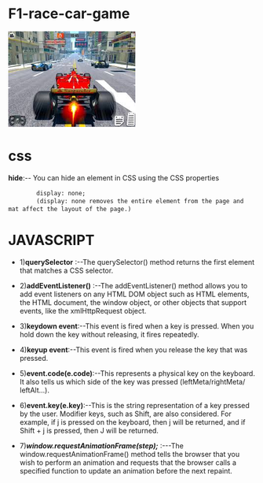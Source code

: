 # F1-race-car-game

![This is an image of F1 race car](images.jpg)

# css

****hide****:--   You can hide an element in CSS using the CSS properties 

            display: none; 
            (display: none removes the entire element from the page and mat affect the layout of the page.)




# JAVASCRIPT

- 1)**querySelector** :--The querySelector() method returns the first element that matches a CSS selector.
- 2)**addEventListener()** :--The addEventListener() method allows you to add event listeners on any HTML DOM 
                        object such as HTML elements, the HTML document, the window object, or other objects that support events, like the xmlHttpRequest object.

- 3)**keydown event**:--This event is fired when a key is pressed. When you hold down the key without releasing, 
                  it fires repeatedly.

- 4)**keyup event**:--This event is fired when you release the key that was pressed.

- 5)**event.code(e.code)**:--This represents a physical key on the keyboard. It also tells us which side of 
                       the key was pressed (leftMeta/rightMeta/ leftAlt…).

- 6)**event.key(e.key)**:--This is the string representation of a key pressed by the user. Modifier keys, 
                     such as Shift,   are also considered. For example, if j is pressed on the keyboard,
                     then j will be returned, and if Shift + j is pressed, then J will be returned.


- 7)***window.requestAnimationFrame(step);*** :---The window.requestAnimationFrame() method tells the browser
                                          that you wish to perform an animation and requests that the browser calls a specified function to 
                                          update an animation before the next repaint.

  
